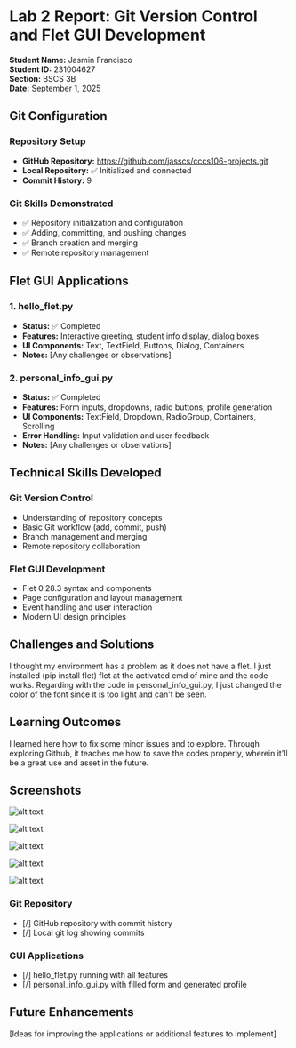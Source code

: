 # Lab 2 Report: Git Version Control and Flet GUI Development

**Student Name:** Jasmin Francisco\
**Student ID:** 231004627\
**Section:** BSCS 3B\
**Date:** September 1, 2025

## Git Configuration

### Repository Setup
- **GitHub Repository:** https://github.com/jasscs/cccs106-projects.git
- **Local Repository:** ✅ Initialized and connected
- **Commit History:** 9

### Git Skills Demonstrated
- ✅ Repository initialization and configuration
- ✅ Adding, committing, and pushing changes
- ✅ Branch creation and merging
- ✅ Remote repository management

## Flet GUI Applications

### 1. hello_flet.py
- **Status:** ✅ Completed
- **Features:** Interactive greeting, student info display, dialog boxes
- **UI Components:** Text, TextField, Buttons, Dialog, Containers
- **Notes:** [Any challenges or observations]

### 2. personal_info_gui.py
- **Status:** ✅ Completed
- **Features:** Form inputs, dropdowns, radio buttons, profile generation
- **UI Components:** TextField, Dropdown, RadioGroup, Containers, Scrolling
- **Error Handling:** Input validation and user feedback
- **Notes:** [Any challenges or observations]

## Technical Skills Developed

### Git Version Control
- Understanding of repository concepts
- Basic Git workflow (add, commit, push)
- Branch management and merging
- Remote repository collaboration

### Flet GUI Development
- Flet 0.28.3 syntax and components
- Page configuration and layout management
- Event handling and user interaction
- Modern UI design principles

## Challenges and Solutions

I thought my environment has a problem as it does not have a flet. I just installed (pip install flet) flet at the activated cmd of mine and the code works.
Regarding with the code in personal_info_gui.py, I just changed the color of the font since it is too light and can't be seen. 

## Learning Outcomes

I learned here how to fix some minor issues and to explore. Through exploring Github, it teaches me how to save the codes properly, wherein it'll be a great use and asset in the future.

## Screenshots
![alt text](flet_installed.png)

![alt text](perso_info.png)

![alt text](perso_info_prof.png)

![alt text](flet.png)

![alt text](flet_appinfo.png)


### Git Repository
- [/] GitHub repository with commit history
- [/] Local git log showing commits

### GUI Applications
- [/] hello_flet.py running with all features
- [/] personal_info_gui.py with filled form and generated profile

## Future Enhancements

[Ideas for improving the applications or additional features to implement]
